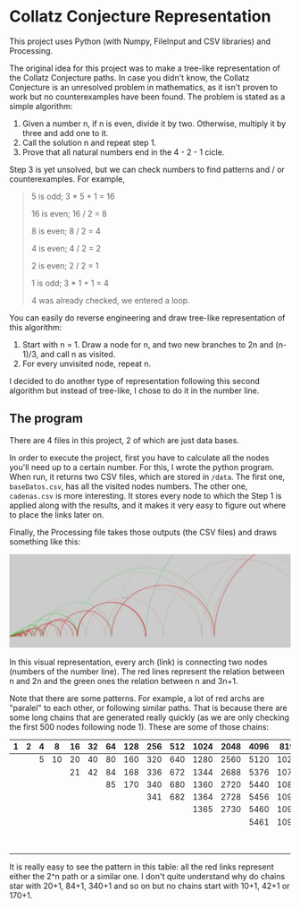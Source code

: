 # Collatz Conjecture Representation

This project uses Python (with Numpy, FileInput and CSV libraries) and Processing.

The original idea for this project was to make a tree-like representation of the Collatz Conjecture paths. In case you didn't know, the Collatz Conjecture is an unresolved problem in mathematics, as it isn't proven to work but no counterexamples have been found. The problem is stated as a simple algorithm:
  1. Given a number n, if n is even, divide it by two. Otherwise, multiply it by three and add one to it.
  2. Call the solution n and repeat step 1.
  3. Prove that all natural numbers end in the 4 - 2 - 1 cicle.
  
Step 3 is yet unsolved, but we can check numbers to find patterns and / or counterexamples. For example, 

> 5 is odd; 3 * 5 + 1 = 16
>
> 16 is even; 16 / 2 = 8
>
> 8 is even; 8 / 2 = 4
>
> 4 is even; 4 / 2 = 2
>
> 2 is even; 2 / 2 = 1
>
> 1 is odd; 3 * 1 + 1 = 4
>
> 4 was already checked, we entered a loop.

You can easily do reverse engineering and draw tree-like representation of this algorithm:
  1. Start with n = 1. Draw a node for n, and two new branches to 2n and (n-1)/3, and call n as visited.
  2. For every unvisited node, repeat n.

I decided to do another type of representation following this second algorithm but instead of tree-like, I chose to do it in the number line.

## The program

There are 4 files in this project, 2 of which are just data bases.

In order to execute the project, first you have to calculate all the nodes you'll need up to a certain number. For this, I wrote the python program. When run, it returns two CSV files, which are stored in `/data`. The first one, `baseDatos.csv`, has all the visited nodes numbers. The other one, `cadenas.csv` is more interesting. It stores every node to which the Step 1 is applied along with the results, and it makes it very easy to figure out where to place the links later on.

Finally, the Processing file takes those outputs (the CSV files) and draws something like this:

![Screenshot of the Program](https://github.com/algc19/Collatz-Conjecture-Representation/blob/master/Captura.JPG)

In this visual representation, every arch (link) is connecting two nodes (numbers of the number line). The red lines represent the relation between n and 2n and the green ones the relation between n and 3n+1.

Note that there are some patterns. For example, a lot of red archs are "paralel" to each other, or following similar paths. That is because there are some long chains that are generated really quickly (as we are only checking the first 500 nodes following node 1). These are some of those chains:

 | 1 | 2 | 4 |  8 | 16 | 32 | 64 | 128 | 256 | 512 | 1024 | 2048 | 4096 |  8192 | 16384 | 32768 | 65536 | 131072 |
 | - | - | - | -- | -- | -- | -- | --- | --- | --- | ---- | ---- | ---- | ----- | ----- | ----- | ----- | ------ |
 |   |   | 5 | 10 | 20 | 40 | 80 | 160 | 320 | 640 | 1280 | 2560 | 5120 | 10240 | 20480 | 40960 | 81920 | 163840 |
 |   |   |   |    | 21 | 42 | 84 | 168 | 336 | 672 | 1344 | 2688 | 5376 | 10752 | 21504 | 43008 | 86016 | 172032 |
 |   |   |   |    |    |    | 85 | 170 | 340 | 680 | 1360 | 2720 | 5440 | 10880 | 21760 | 43520 | 87040 | 174080 |
 |   |   |   |    |    |    |    |     | 341 | 682 | 1364 | 2728 | 5456 | 10912 | 21824 | 43648 | 87296 | 174592 |
 |   |   |   |    |    |    |    |     |     |     | 1365 | 2730 | 5460 | 10920 | 21840 | 43680 | 87360 | 174720 |
 |   |   |   |    |    |    |    |     |     |     |      |      | 5461 | 10922 | 21844 | 43688 | 87376 | 174752 |
 |   |   |   |    |    |    |    |     |     |     |      |      |      |       | 21845 | 43690 | 87380 | 174760 |
 |   |   |   |    |    |    |    |     |     |     |      |      |      |       |       |       | 87381 | 174762 |

   
It is really easy to see the pattern in this table: all the red links represent either the 2^n path or a similar one. I don't quite understand why do chains star with 20+1, 84+1, 340+1 and so on but no chains start with 10+1, 42+1 or 170+1.
